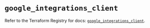 # `google_integrations_client`

Refer to the Terraform Registry for docs: [`google_integrations_client`](https://registry.terraform.io/providers/hashicorp/google-beta/6.31.0/docs/resources/google_integrations_client).
